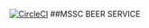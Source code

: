 [![CircleCI](https://circleci.com/gh/Krisshna27/mssc-beer-service.svg?style=svg&circle-token=7163a1472330e781ba9a551a12a171c1fb91ef0f)](<LINK>)
##MSSC BEER SERVICE


